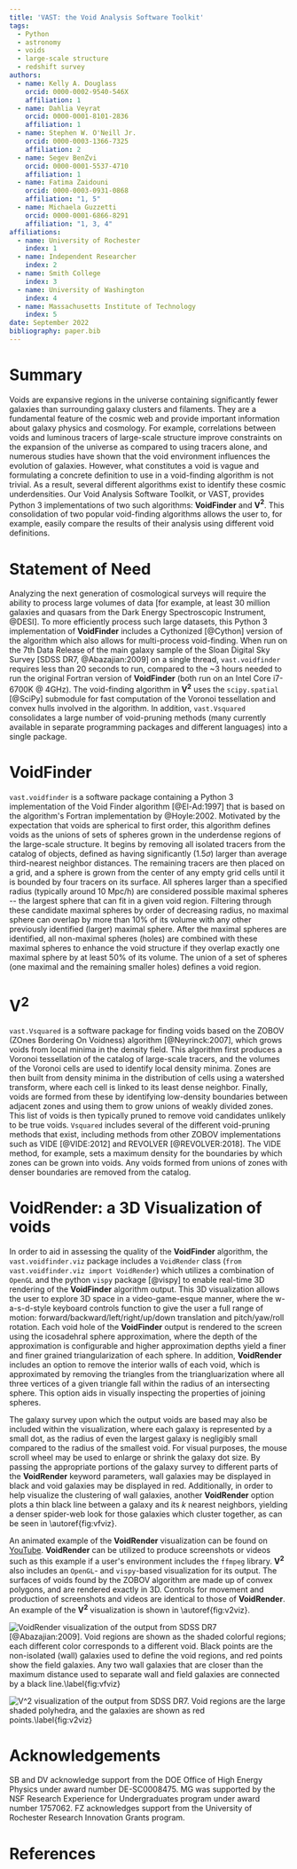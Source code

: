 ```yaml
---
title: 'VAST: the Void Analysis Software Toolkit'
tags:
  - Python
  - astronomy
  - voids
  - large-scale structure
  - redshift survey
authors:
  - name: Kelly A. Douglass
    orcid: 0000-0002-9540-546X
    affiliation: 1
  - name: Dahlia Veyrat
    orcid: 0000-0001-8101-2836
    affiliation: 1
  - name: Stephen W. O'Neill Jr.
    orcid: 0000-0003-1366-7325
    affiliation: 2
  - name: Segev BenZvi
    orcid: 0000-0001-5537-4710
    affiliation: 1
  - name: Fatima Zaidouni
    orcid: 0000-0003-0931-0868
    affiliation: "1, 5"
  - name: Michaela Guzzetti
    orcid: 0000-0001-6866-8291
    affiliation: "1, 3, 4"
affiliations:
  - name: University of Rochester
    index: 1
  - name: Independent Researcher
    index: 2
  - name: Smith College
    index: 3
  - name: University of Washington
    index: 4
  - name: Massachusetts Institute of Technology
    index: 5
date: September 2022
bibliography: paper.bib
---
```



# Summary

Voids are expansive regions in the universe containing significantly fewer 
galaxies than surrounding galaxy clusters and filaments.  They are a fundamental 
feature of the cosmic web and provide important information about galaxy physics 
and cosmology.  For example, correlations between voids and luminous tracers of 
large-scale structure improve constraints on the expansion of the universe as 
compared to using tracers alone, and numerous studies have shown that the void 
environment influences the evolution of galaxies.  However, what constitutes a 
void is vague and formulating a concrete definition to use in a void-finding 
algorithm is not trivial.  As a result, several different algorithms exist to 
identify these cosmic underdensities.  Our Void Analysis Software Toolkit, or 
VAST, provides Python 3 implementations of two such algorithms: **VoidFinder** 
and **V$^2$**.  This consolidation of two popular void-finding algorithms allows 
the user to, for example, easily compare the results of their analysis using 
different void definitions.


# Statement of Need

Analyzing the next generation of cosmological surveys will require the ability 
to process large volumes of data [for example, at least 30 million galaxies and 
quasars from the Dark Energy Spectroscopic Instrument, @DESI].  To more 
efficiently process such large datasets, this Python 3 implementation of 
**VoidFinder** includes a Cythonized [@Cython] version of the algorithm which 
also allows for multi-process void-finding.  When run on the 7th Data Release of 
the main galaxy sample of the Sloan Digital Sky Survey [SDSS DR7, 
@Abazajian:2009] on a single thread, `vast.voidfinder` requires less than 20 
seconds to run, compared to the ~3 hours needed to run the original Fortran 
version of **VoidFinder** (both run on an Intel Core i7-6700K @ 4GHz).  The 
void-finding algorithm in **V$^2$** uses the `scipy.spatial` [@SciPy] submodule 
for fast computation of the Voronoi tessellation and convex hulls involved in the 
algorithm.  In addition, `vast.Vsquared` consolidates a large number of 
void-pruning methods (many currently available in separate programming packages 
and different languages) into a single package.




# VoidFinder

`vast.voidfinder` is a software package containing a Python 3 implementation of 
the Void Finder algorithm [@El-Ad:1997] that is based on the algorithm's Fortran 
implementation by @Hoyle:2002.  Motivated by the expectation that voids are 
spherical to first order, this algorithm defines voids as the unions of sets of 
spheres grown in the underdense regions of the large-scale structure.  It begins 
by removing all isolated tracers from the catalog of objects, defined as having 
significantly ($1.5\sigma$) larger than average third-nearest neighbor 
distances.  The remaining tracers are then placed on a grid, and a sphere is 
grown from the center of any empty grid cells until it is bounded by four 
tracers on its surface.  All spheres larger than a specified radius (typically 
around 10 Mpc/h) are considered possible maximal spheres -- the largest sphere 
that can fit in a given void region.  Filtering through these candidate maximal 
spheres by order of decreasing radius, no maximal sphere can overlap by more 
than 10% of its volume with any other previously identified (larger) maximal 
sphere.  After the maximal spheres are identified, all non-maximal spheres 
(holes) are combined with these maximal spheres to enhance the void structure if 
they overlap exactly one maximal sphere by at least 50% of its volume.  The 
union of a set of spheres (one maximal and the remaining smaller holes) defines 
a void region.




# V$^2$

`vast.Vsquared` is a software package for finding voids based on the ZOBOV 
(ZOnes Bordering On Voidness) algorithm [@Neyrinck:2007], which grows voids from 
local minima in the density field.  This algorithm first produces a Voronoi 
tessellation of the catalog of large-scale tracers, and the volumes of the 
Voronoi cells are used to identify local density minima.  Zones are then built 
from density minima in the distribution of cells using a watershed transform, 
where each cell is linked to its least dense neighbor.  Finally, voids are 
formed from these by identifying low-density boundaries between adjacent zones 
and using them to grow unions of weakly divided zones.  This list of voids is 
then typically pruned to remove void candidates unlikely to be true voids.
`Vsquared` includes several of the different void-pruning methods that exist, 
including methods from other ZOBOV implementations such as VIDE [@VIDE:2012] and 
REVOLVER [@REVOLVER:2018].  The VIDE method, for example, sets a maximum density 
for the boundaries by which zones can be grown into voids.  Any voids formed 
from unions of zones with denser boundaries are removed from the catalog.




# VoidRender: a 3D Visualization of voids

In order to aid in assessing the quality of the **VoidFinder** algorithm, the 
`vast.voidfinder.viz` package includes a `VoidRender` class 
(`from vast.voidfinder.viz import VoidRender`) which utilizes a combination of 
`OpenGL` and the python `vispy` package [@vispy] to enable real-time 3D rendering 
of the **VoidFinder** algorithm output.  This 3D visualization allows the user to 
explore 3D space in a video-game-esque manner, where the w-a-s-d-style keyboard 
controls function to give the user a full range of motion: 
forward/backward/left/right/up/down translation and pitch/yaw/roll rotation.  Each 
void hole of the **VoidFinder** output is rendered to the screen using the 
icosadehral sphere approximation, where the depth of the approximation is 
configurable and higher approximation depths yield a finer and finer grained 
triangularization of each sphere.  In addition, **VoidRender** includes an option 
to remove the interior walls of each void, which is approximated by removing the 
triangles from the triangluarization where all three vertices of a given 
triangle fall within the radius of an intersecting sphere.  This option aids in 
visually inspecting the properties of joining spheres.

The galaxy survey upon which the output voids are based may also be included 
within the visualization, where each galaxy is represented by a small dot, as 
the radius of even the largest galaxy is negligibly small compared to the radius 
of the smallest void.  For visual purposes, the mouse scroll wheel may be used 
to enlarge or shrink the galaxy dot size.  By passing the appropriate portions 
of the galaxy survey to different parts of the **VoidRender** keyword parameters, 
wall galaxies may be displayed in black and void galaxies may be displayed in 
red.  Additionally, in order to help visualize the clustering of wall galaxies, 
another **VoidRender** option plots a thin black line between a galaxy and its 
$k$ nearest neighbors, yielding a denser spider-web look for those galaxies which 
cluster together, as can be seen in \autoref{fig:vfviz}.

An animated example of the **VoidRender** visualization can be found on 
[YouTube](https://www.youtube.com/watch?v=PmyoUAt4Qa8).  **VoidRender** can be 
utilized to produce screenshots or videos such as this example if a user's 
environment includes the `ffmpeg` library.  **V$^2$** also includes an `OpenGL`- 
and `vispy`-based visualization for its output.  The surfaces of voids found by 
the ZOBOV algorithm are made up of convex polygons, and are rendered exactly in 
3D.  Controls for movement and production of screenshots and videos are identical 
to those of **VoidRender**.  An example of the **V$^2$** visualization is shown in 
\autoref{fig:v2viz}.

![**VoidRender** visualization of the output from SDSS DR7 [@Abazajian:2009].  
Void regions are shown as the shaded colorful regions; each different color 
corresponds to a different void.  Black points are the non-isolated (wall) 
galaxies used to define the void regions, and red points show the field 
galaxies.  Any two wall galaxies that are closer than the maximum distance used 
to separate wall and field galaxies are connected by a black line.\label{fig:vfviz}](voidfinder_viz.png)

![**V$^2$** visualization of the output from SDSS DR7.  Void regions are the large 
shaded polyhedra, and the galaxies are shown as red points.\label{fig:v2viz}](vsquared_viz.png)

# Acknowledgements

SB and DV acknowledge support from the DOE Office of High Energy Physics under 
award number DE-SC0008475.  MG was supported by the NSF Research Experience for 
Undergraduates program under award number 1757062.  FZ acknowledges support from 
the University of Rochester Research Innovation Grants program.


# References
